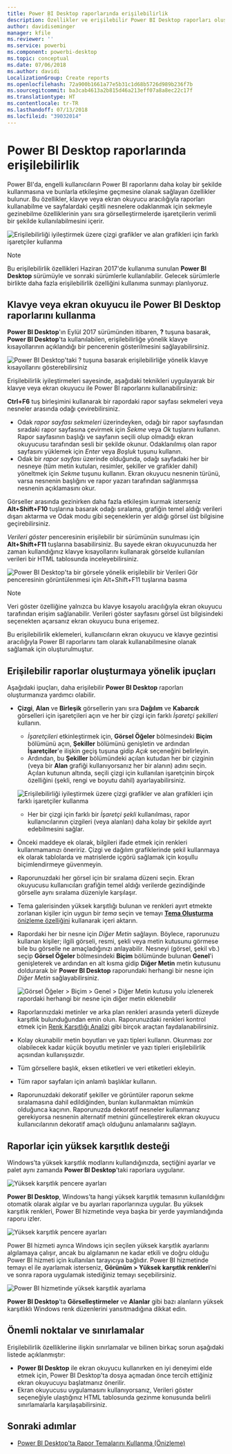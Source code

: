 ```yaml
---
title: Power BI Desktop raporlarında erişilebilirlik
description: Özellikler ve erişilebilir Power BI Desktop raporları oluşturmaya yönelik öneriler
author: davidiseminger
manager: kfile
ms.reviewer: ''
ms.service: powerbi
ms.component: powerbi-desktop
ms.topic: conceptual
ms.date: 07/06/2018
ms.author: davidi
LocalizationGroup: Create reports
ms.openlocfilehash: 72a900b1661a77e5b31c1d68b5726d989b236f7b
ms.sourcegitcommit: ba3cab4613a2b815d46a213eff07a8a8ec22c17f
ms.translationtype: HT
ms.contentlocale: tr-TR
ms.lasthandoff: 07/13/2018
ms.locfileid: "39032014"
---
```

# <a name="accessibility-in-power-bi-desktop-reports"></a>Power BI Desktop raporlarında erişilebilirlik
Power BI'da, engelli kullanıcıların Power BI raporlarını daha kolay bir şekilde kullanmasına ve bunlarla etkileşime geçmesine olanak sağlayan özellikler bulunur. Bu özellikler, klavye veya ekran okuyucu aracılığıyla raporları kullanabilme ve sayfalardaki çeşitli nesnelere odaklanmak için sekmeyle gezinebilme özelliklerinin yanı sıra görselleştirmelerde işaretçilerin verimli bir şekilde kullanılabilmesini içerir.

![Erişilebilirliği iyileştirmek üzere çizgi grafikler ve alan grafikleri için farklı işaretçiler kullanma](media/desktop-accessibility/accessibility_01.png)

> [!NOTE]
> Bu erişilebilirlik özellikleri Haziran 2017'de kullanıma sunulan **Power BI Desktop** sürümüyle ve sonraki sürümlerle kullanılabilir. Gelecek sürümlerle birlikte daha fazla erişilebilirlik özelliğini kullanıma sunmayı planlıyoruz.
> 
> 

## <a name="consuming-a-power-bi-desktop-report-with-a-keyboard-or-screen-reader"></a>Klavye veya ekran okuyucu ile Power BI Desktop raporlarını kullanma
**Power BI Desktop**'ın Eylül 2017 sürümünden itibaren, **?** tuşuna basarak, **Power BI Desktop**'ta kullanılabilen, erişilebilirliğe yönelik klavye kısayollarının açıklandığı bir pencerenin gösterilmesini sağlayabilirsiniz.

![Power BI Desktop'taki ? tuşuna basarak erişilebilirliğe yönelik klavye kısayollarını gösterebilirsiniz](media/desktop-accessibility/accessibility_03.png)

Erişilebilirlik iyileştirmeleri sayesinde, aşağıdaki teknikleri uygulayarak bir klavye veya ekran okuyucu ile Power BI raporlarını kullanabilirsiniz:

**Ctrl+F6** tuş birleşimini kullanarak bir rapordaki rapor sayfası sekmeleri veya nesneler arasında odağı çevirebilirsiniz.

* Odak *rapor sayfası sekmeleri* üzerindeyken, odağı bir rapor sayfasından sıradaki rapor sayfasına çevirmek için *Sekme* veya *Ok* tuşlarını kullanın. Rapor sayfasının başlığı ve sayfanın seçili olup olmadığı ekran okuyucusu tarafından sesli bir şekilde okunur. Odaklanılmış olan rapor sayfasını yüklemek için *Enter* veya *Boşluk* tuşunu kullanın.
* Odak bir *rapor sayfası* üzerinde olduğunda, odağı sayfadaki her bir nesneye (tüm metin kutuları, resimler, şekiller ve grafikler dahil) yöneltmek için *Sekme* tuşunu kullanın. Ekran okuyucu nesnenin türünü, varsa nesnenin başlığını ve rapor yazarı tarafından sağlanmışsa nesnenin açıklamasını okur. 

Görseller arasında gezinirken daha fazla etkileşim kurmak isterseniz **Alt+Shift+F10** tuşlarına basarak odağı sıralama, grafiğin temel aldığı verileri dışarı aktarma ve Odak modu gibi seçeneklerin yer aldığı görsel üst bilgisine geçirebilirsiniz. 

*Verileri göster* penceresinin erişilebilir bir sürümünün sunulması için **Alt+Shift+F11** tuşlarına basabilirsiniz. Bu sayede ekran okuyucunuzda her zaman kullandığınız klavye kısayollarını kullanarak görselde kullanılan verileri bir HTML tablosunda inceleyebilirsiniz. 

![Power BI Desktop'ta bir görsele yönelik erişilebilir bir Verileri Gör penceresinin görüntülenmesi için Alt+Shift+F11 tuşlarına basma](media/desktop-accessibility/accessibility_04.png)

> [!NOTE]
> Veri göster özelliğine yalnızca bu klavye kısayolu aracılığıyla ekran okuyucu tarafından erişim sağlanabilir. Verileri göster sayfasını görsel üst bilgisindeki seçenekten açarsanız ekran okuyucu buna erişemez.
> 
> 

Bu erişilebilirlik eklemeleri, kullanıcıların ekran okuyucu ve klavye gezintisi aracılığıyla Power BI raporlarını tam olarak kullanabilmesine olanak sağlamak için oluşturulmuştur.

## <a name="tips-for-creating-accessible-reports"></a>Erişilebilir raporlar oluşturmaya yönelik ipuçları
Aşağıdaki ipuçları, daha erişilebilir **Power BI Desktop** raporları oluşturmanıza yardımcı olabilir.

* **Çizgi**, **Alan** ve **Birleşik** görsellerin yanı sıra **Dağılım** ve **Kabarcık** görselleri için işaretçileri açın ve her bir çizgi için farklı *İşaretçi şekilleri* kullanın.
  
  * *İşaretçileri* etkinleştirmek için, **Görsel Öğeler** bölmesindeki **Biçim** bölümünü açın, **Şekiller** bölümünü genişletin ve ardından **İşaretçiler**'e ilişkin geçiş tuşuna gidip *Açık* seçeneğini belirleyin.
  * Ardından, bu **Şekiller** bölümündeki açılan kutudan her bir çizginin (veya bir **Alan** grafiği kullanıyorsanız her bir alanın) adını seçin. Açılan kutunun altında, seçili çizgi için kullanılan işaretçinin birçok özelliğini (şekli, rengi ve boyutu dahil) ayarlayabilirsiniz.
  
  ![Erişilebilirliği iyileştirmek üzere çizgi grafikler ve alan grafikleri için farklı işaretçiler kullanma](media/desktop-accessibility/accessibility_01.png)
  
  * Her bir çizgi için farklı bir *İşaretçi şekli* kullanılması, rapor kullanıcılarının çizgileri (veya alanları) daha kolay bir şekilde ayırt edebilmesini sağlar.
* Önceki maddeye ek olarak, bilgileri ifade etmek için renkleri kullanmamanızı öneririz. Çizgi ve dağılım grafiklerinde şekil kullanmaya ek olarak tablolarda ve matrislerde içgörü sağlamak için koşullu biçimlendirmeye güvenmeyin. 
* Raporunuzdaki her görsel için bir sıralama düzeni seçin. Ekran okuyucusu kullanıcıları grafiğin temel aldığı verilerde gezindiğinde görselle aynı sıralama düzeniyle karşılaşır.
* Tema galerisinden yüksek karşıtlığı bulunan ve renkleri ayırt etmekte zorlanan kişiler için uygun bir *tema* seçin ve temayı [**Tema Oluşturma** önizleme özelliğini](desktop-report-themes.md) kullanarak içeri aktarın.
* Rapordaki her bir nesne için *Diğer Metin* sağlayın. Böylece, raporunuzu kullanan kişiler; ilgili görseli, resmi, şekli veya metin kutusunu görmese bile bu görselle ne amaçladığınızı anlayabilir. Nesneyi (görsel, şekil vb.) seçip **Görsel Öğeler** bölmesindeki **Biçim** bölümünde bulunan **Genel**'i genişleterek ve ardından en alt kısma gidip **Diğer Metin** metin kutusunu doldurarak bir **Power BI Desktop** raporundaki herhangi bir nesne için *Diğer Metin* sağlayabilirsiniz.
  
  ![Görsel Öğeler > Biçim > Genel > Diğer Metin kutusu yolu izlenerek rapordaki herhangi bir nesne için diğer metin eklenebilir](media/desktop-accessibility/accessibility_02.png)
* Raporlarınızdaki metinler ve arka plan renkleri arasında yeterli düzeyde karşıtlık bulunduğundan emin olun. Raporunuzdaki renkleri kontrol etmek için [Renk Karşıtlığı Analizi](https://developer.paciellogroup.com/resources/contrastanalyser/) gibi birçok araçtan faydalanabilirsiniz. 
* Kolay okunabilir metin boyutları ve yazı tipleri kullanın. Okunması zor olabilecek kadar küçük boyutlu metinler ve yazı tipleri erişilebilirlik açısından kullanışsızdır.
* Tüm görsellere başlık, eksen etiketleri ve veri etiketleri ekleyin.
* Tüm rapor sayfaları için anlamlı başlıklar kullanın.
* Raporunuzdaki dekoratif şekiller ve görüntüler raporun sekme sıralamasına dahil edildiğinden, bunları kullanmaktan mümkün olduğunca kaçının. Raporunuzda dekoratif nesneler kullanmanız gerekiyorsa nesnenin alternatif metnini güncelleştirerek ekran okuyucu kullanıcılarının dekoratif amaçlı olduğunu anlamalarını sağlayın.

## <a name="high-contrast-support-for-reports"></a>Raporlar için yüksek karşıtlık desteği

Windows’ta yüksek karşıtlık modlarını kullandığınızda, seçtiğini ayarlar ve palet aynı zamanda **Power BI Desktop**’taki raporlara uygulanır. 

![Yüksek karşıtlık pencere ayarları](media/desktop-accessibility/accessibility_05.png)

**Power BI Desktop**, Windows’ta hangi yüksek karşıtlık temasının kullanıldığını otomatik olarak algılar ve bu ayarları raporlarınıza uygular. Bu yüksek karşıtlık renkleri, Power BI hizmetinde veya başka bir yerde yayımlandığında raporu izler.

![Yüksek karşıtlık pencere ayarları](media/desktop-accessibility/accessibility_05b.png)

Power BI hizmeti ayrıca Windows için seçilen yüksek karşıtlık ayarlarını algılamaya çalışır, ancak bu algılamanın ne kadar etkili ve doğru olduğu Power BI hizmeti için kullanılan tarayıcıya bağlıdır. Power BI hizmetinde temayı el ile ayarlamak isterseniz, **Görünüm > Yüksek karşıtlık renkleri**’ni ve sonra rapora uygulamak istediğiniz temayı seçebilirsiniz.

![Power BI hizmetinde yüksek karşıtlık ayarlama](media/desktop-accessibility/accessibility_06.png)

**Power BI Desktop**’ta **Görselleştirmeler** ve **Alanlar** gibi bazı alanların yüksek karşıtlıklı Windows renk düzenlerini yansıtmadığına dikkat edin.


## <a name="considerations-and-limitations"></a>Önemli noktalar ve sınırlamalar
Erişilebilirlik özelliklerine ilişkin sınırlamalar ve bilinen birkaç sorun aşağıdaki listede açıklanmıştır:

* **Power BI Desktop** ile ekran okuyucu kullanırken en iyi deneyimi elde etmek için, Power BI Desktop'ta dosya açmadan önce tercih ettiğiniz ekran okuyucuyu başlatmanız önerilir.
* Ekran okuyucusu uygulamasını kullanıyorsanız, Verileri göster seçeneğiyle ulaştığınız HTML tablosunda gezinme konusunda belirli sınırlamalarla karşılaşabilirsiniz.

## <a name="next-steps"></a>Sonraki adımlar
* [Power BI Desktop'ta Rapor Temalarını Kullanma (Önizleme)](desktop-report-themes.md)

